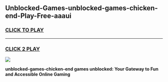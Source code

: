 
## Unblocked-Games-unblocked-games-chicken-end-Play-Free-aaaui
<h3>
<a href="https://premium76.site?title=unblocked-games-chicken-end&ref=09A">CLICK TO PLAY</a></h3>
<hr>

<h3>
<a href="https://premium76.site?title=unblocked-games-chicken-end&ref=09A">CLICK 2 PLAY</a>
  
</h3>

<a href="https://premium76.site?title=unblocked-games-chicken-end&ref=09A"><img src="https://clearcache.store/games.png"></a>


**unblocked-games-chicken-end games unblocked: Your Gateway to Fun and Accessible Online Gaming**
